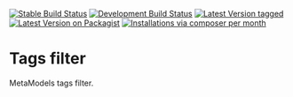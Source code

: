 [![Stable Build Status](http://img.shields.io/travis/MetaModels/filter_tags/master.svg?label=stable)](https://travis-ci.org/MetaModels/filter_tags/branches)
[![Development Build Status](http://img.shields.io/travis/MetaModels/filter_tags/develop.svg?label=develop)](https://travis-ci.org/MetaModels/filter_tags/branches)
[![Latest Version tagged](http://img.shields.io/github/tag/MetaModels/filter_tags.svg)](https://github.com/MetaModels/filter_tags/tags)
[![Latest Version on Packagist](http://img.shields.io/packagist/v/MetaModels/filter_tags.svg)](https://packagist.org/packages/MetaModels/filter_tags)
[![Installations via composer per month](http://img.shields.io/packagist/dm/MetaModels/filter_tags.svg)](https://packagist.org/packages/MetaModels/filter_tags)

Tags filter
===========

MetaModels tags filter.

